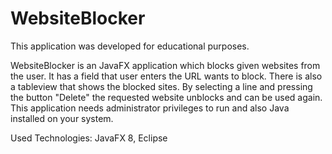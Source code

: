 # WebsiteBlocker
This application was developed for educational purposes.

WebsiteBlocker is an JavaFX application which blocks given websites from the user. It has a field that user enters the URL wants to block. There is also a tableview that shows the blocked sites. By selecting a line and pressing the button "Delete" the requested website unblocks and can be used again. This application needs administrator privileges to run and also Java installed on your system.

Used Technologies: JavaFX 8, Eclipse
